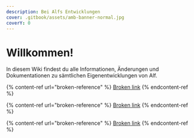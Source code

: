 ```yaml
---
description: Bei Alfs Entwicklungen
cover: .gitbook/assets/amb-banner-normal.jpg
coverY: 0
---
```


# Willkommen!

In diesem Wiki findest du alle Informationen, Änderungen und Dokumentationen zu sämtlichen Eigenentwicklungen von Alf.

{% content-ref url="broken-reference" %}
[Broken link](broken-reference)
{% endcontent-ref %}

{% content-ref url="broken-reference" %}
[Broken link](broken-reference)
{% endcontent-ref %}

{% content-ref url="broken-reference" %}
[Broken link](broken-reference)
{% endcontent-ref %}
